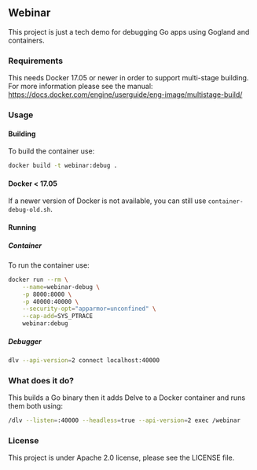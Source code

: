 ## Webinar

This project is just a tech demo for debugging Go apps using Gogland and containers.

### Requirements

This needs Docker 17.05 or newer in order to support multi-stage building. For more information
please see the manual: https://docs.docker.com/engine/userguide/eng-image/multistage-build/

### Usage

#### Building

To build the container use:
```bash
docker build -t webinar:debug .
```

#### Docker < 17.05

If a newer version of Docker is not available, you can still use ` container-debug-old.sh `.


#### Running

##### Container

To run the container use:

```bash
docker run --rm \
    --name=webinar-debug \
    -p 8000:8000 \
    -p 40000:40000 \
    --security-opt="apparmor=unconfined" \
    --cap-add=SYS_PTRACE
    webinar:debug
```

##### Debugger

```bash
dlv --api-version=2 connect localhost:40000
```

### What does it do?

This builds a Go binary then it adds Delve to a Docker container and runs them both using:
 
 ```bash
/dlv --listen=:40000 --headless=true --api-version=2 exec /webinar
```

### License

This project is under Apache 2.0 license, please see the LICENSE file.
